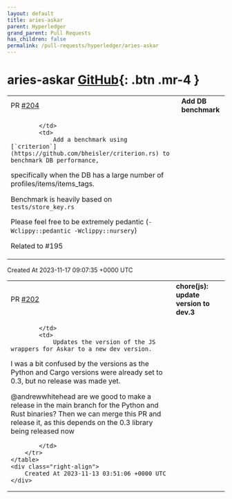 ```yaml
---
layout: default
title: aries-askar
parent: Hyperledger
grand_parent: Pull Requests
has_children: false
permalink: /pull-requests/hyperledger/aries-askar
---
```


# aries-askar <span class="fs-3 right-align">[GitHub](https://github.com/hyperledger/aries-askar){: .btn .mr-4 }</span>


<div>
    <table>
        <tr>
            <td>
                PR <a href="https://github.com/hyperledger/aries-askar/pull/204" class=".btn">#204</a>
            </td>
            <td>
                <b>
                    Add DB benchmark
                </b>
            </td>
        </tr>
        <tr>
            <td>
                
            </td>
            <td>
                Add a benchmark using [`criterion`](https://github.com/bheisler/criterion.rs) to benchmark DB performance,
specifically when the DB has a large number of profiles/items/items_tags.

Benchmark is heavily based on `tests/store_key.rs`

Please feel free to be extremely pedantic (`-Wclippy::pedantic -Wclippy::nursery`)

Related to #195 
            </td>
        </tr>
    </table>
    <div class="right-align">
        Created At 2023-11-17 09:07:35 +0000 UTC
    </div>
</div>

<div>
    <table>
        <tr>
            <td>
                PR <a href="https://github.com/hyperledger/aries-askar/pull/202" class=".btn">#202</a>
            </td>
            <td>
                <b>
                    chore(js): update version to dev.3
                </b>
            </td>
        </tr>
        <tr>
            <td>
                
            </td>
            <td>
                Updates the version of the JS wrappers for Askar to a new dev version.

I was a bit confused by the versions as the Python and Cargo versions were already set to 0.3, but no release was made yet. 

@andrewwhitehead are we good to make a release in the main branch for the Python and Rust binaries? Then we can merge this PR and release it, as this depends on the 0.3 library being released now


            </td>
        </tr>
    </table>
    <div class="right-align">
        Created At 2023-11-13 03:51:06 +0000 UTC
    </div>
</div>


